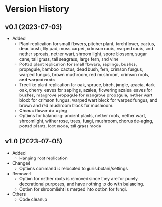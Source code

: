 # Version History
## v0.1 (2023-07-03)
* Added
  * Plant replication for small flowers, pitcher plant, torchflower, cactus, dead bush, lily pad, moss carpet, crimson roots, warped roots, and nether sprouts, nether wart, shroom light, spore blossom, sugar cane, tall grass, tall seagrass, large fern, and vine
  * Potted plant replication for small flowers, saplings, bushes, propagule, bamboo, cactus, dead bush, fern, crimson fungus, warped fungus, brown mushroom, red mushroom, crimson roots, and warped roots
  * Tree like plant replication for oak, spruce, birch, jungle, acacia, dark oak, cherry leaves for saplings, azalea, flowering azalea leaves for bushes, mangrove propagule for mangrove propagule, nether wart block for crimson fungus, warped wart block for warped fungus, and brown and red mushroom block for mushroom.
  * Chorus flower de-aging
  * Options for balancing: ancient plants, nether roots, nether wart, shroomlight, wither rose, trees, fungi, mushroom, chorus de-aging, potted plants, loot mode, tall grass mode

## v1.0 (2023-07-05)
* Added
  * Hanging root replication
* Changed
  * Options command is relocated to guris:botani/settings
* Removed
  * Option for nether roots is removed since they are for purely decorational purposes, and have nothing to do with balancing.
  * Option for shroomlight is merged into option for fungi.
* Others
  * Code cleanup
